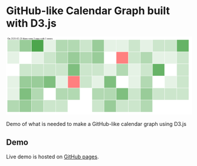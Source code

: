 # GitHub-like Calendar Graph built with D3.js

![Screenshot](screenshot.png)

Demo of what is needed to make a GitHub-like calendar graph using D3.js

## Demo

Live demo is hosted on [GitHub pages](https://knyzorg.github.io/d3-calendar-graph-demo/index.html).
